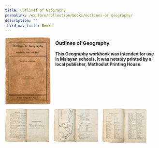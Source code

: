```yaml
---
title: Outlines of Geography
permalink: /explore/collection/books/outlines-of-geography/
description: ""
third_nav_title: Books
---
```

<img src="/images/outlinesofgeog1.png" style="width:30%;margin-right:15px;" align = "left">

### **Outlines of Geography**

<b>This Geography workbook was intended for use in Malayan schools. It was notably printed by a local publisher, Methodist Printing House.</b>

<br clear="left">

<p><a href="https://staging.d1yxymztqoj7qn.amplifyapp.com/images/outlinesofgeog2.png">  
<img src="/images/outlinesofgeog2.png" style="width:29%;margin-right:15px;" align = "left">
</a></p>

<p><a href="https://staging.d1yxymztqoj7qn.amplifyapp.com/images/outlinesofgeog3.png">  
<img src="/images/outlinesofgeog3.png" style="width:29%;margin-right:15px;" align = "left">
</a></p>

<p><a href="https://staging.d1yxymztqoj7qn.amplifyapp.com/images/outlinesofgeog4.png">  
<img src="/images/outlinesofgeog4.png" style="width:29%;margin-right:15px;" align = "left">
</a></p>